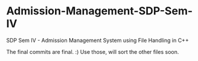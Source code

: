 # Admission-Management-SDP-Sem-IV
SDP Sem IV - Admission Management System using File Handling in C++

The final commits are final. :) 
Use those, will sort the other files soon.
